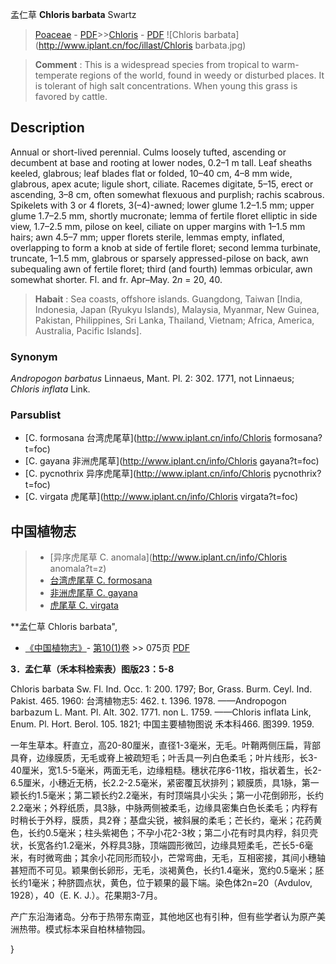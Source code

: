 孟仁草 **Chloris barbata** Swartz

> [Poaceae](http://www.iplant.cn/info/Poaceae?t=foc) - [PDF](http://www.iplant.cn/foc/pdf/Poaceae.pdf)>>[Chloris](http://www.iplant.cn/info/Chloris?t=foc) - [PDF](http://www.iplant.cn/foc/pdf/Chloris.pdf)
![Chloris barbata](http://www.iplant.cn/foc/illast/Chloris barbata.jpg)


> **Comment** : 
> This is a widespread species from tropical to warm-temperate regions of the world, found in weedy or disturbed places. It is tolerant of high salt concentrations. When young this grass is favored by cattle.

## Description

Annual or short-lived perennial. Culms loosely tufted, ascending or decumbent at base and rooting at lower nodes, 0.2–1 m tall. Leaf sheaths keeled, glabrous; leaf blades flat or folded, 10–40 cm, 4–8 mm wide, glabrous, apex acute; ligule short, ciliate. Racemes digitate, 5–15, erect or ascending, 3–8 cm, often somewhat flexuous and purplish; rachis scabrous. Spikelets with 3 or 4 florets, 3(–4)-awned; lower glume 1.2–1.5 mm; upper glume 1.7–2.5 mm, shortly mucronate; lemma of fertile floret elliptic in side view, 1.7–2.5 mm, pilose on keel, ciliate on upper margins with 1–1.5 mm hairs; awn 4.5–7 mm; upper florets sterile, lemmas empty, inflated, overlapping to form a knob at side of fertile floret; second lemma turbinate, truncate, 1–1.5 mm, glabrous or sparsely appressed-pilose on back, awn subequaling awn of fertile floret; third (and fourth) lemmas orbicular, awn somewhat shorter. Fl. and fr. Apr–May. 2*n* = 20, 40.


> **Habait** : 
> Sea coasts, offshore islands. Guangdong, Taiwan [India, Indonesia, Japan (Ryukyu Islands), Malaysia, Myanmar, New Guinea, Pakistan, Philippines, Sri Lanka, Thailand, Vietnam; Africa, America, Australia, Pacific Islands].

### Synonym
*Andropogon barbatus* Linnaeus, Mant. Pl. 2: 302. 1771, not Linnaeus; *Chloris inflata* Link.



### Parsublist

* [C.  formosana  台湾虎尾草](http://www.iplant.cn/info/Chloris formosana?t=foc)
* [C.  gayana  非洲虎尾草](http://www.iplant.cn/info/Chloris gayana?t=foc)
* [C.  pycnothrix  异序虎尾草](http://www.iplant.cn/info/Chloris pycnothrix?t=foc)
* [C.  virgata  虎尾草](http://www.iplant.cn/info/Chloris virgata?t=foc)


## 中国植物志

> * [异序虎尾草  C.  anomala](http://www.iplant.cn/info/Chloris anomala?t=z)
> * [台湾虎尾草  C.  formosana](Chloris-formosana-台湾虎尾草.md)
> * [非洲虎尾草  C.  gayana](Chloris-gayana-非洲虎尾草.md)
> * [虎尾草  C.  virgata](Chloris-virgata-虎尾草.md)


**孟仁草 Chloris barbata",



* [《中国植物志》](http://www.iplant.cn/frps)- [第10(1)卷](http://www.iplant.cn/frps/vol/10(1)) >> 075页 [PDF](http://www.iplant.cn/frps/pdf/10(1)/075a.pdf)


**3．孟仁草（禾本科检索表）图版23：5-8**

Chloris barbata Sw. Fl. Ind. Occ. 1: 200. 1797; Bor, Grass. Burm. Ceyl. Ind. Pakist. 465. 1960: 台湾植物志5: 462. t. 1396. 1978. ——Andropogon barbazum L. Mant. Pl. Alt. 302. 1771. non L. 1759. ——Chloris inflata Link, Enum. Pl. Hort. Berol. 105. 1821; 中国主要植物图说 禾本科466. 图399. 1959.

一年生草本。秆直立，高20-80厘米，直径1-3毫米，无毛。叶鞘两侧压扁，背部具脊，边缘膜质，无毛或脊上被疏短毛；叶舌具一列白色柔毛；叶片线形，长3-40厘米，宽1.5-5毫米，两面无毛，边缘粗糙。穗状花序6-11枚，指状着生，长2-6.5厘米，小穗近无柄，长2.2-2.5毫米，紧密覆瓦状排列；颖膜质，具1脉，第一颖长约1.5毫米；第二颖长约2.2毫米，有时顶端具小尖头；第一小花倒卵形，长约2.2毫米；外稃纸质，具3脉，中脉两侧被柔毛，边缘具密集白色长柔毛；内稃有时稍长于外稃，膜质，具2脊；基盘尖锐，被斜展的柔毛；芒长约，毫米；花药黄色，长约0.5毫米；柱头紫褐色；不孕小花2-3枚；第二小花有时具内稃，斜贝壳状，长宽各约1.2毫米，外稃具3脉，顶端圆形微凹，边缘具短柔毛，芒长5-6毫米，有时微弯曲；其余小花同形而较小，芒常弯曲，无毛，互相密接，其间小穗轴甚短而不可见。颖果倒长卵形，无毛，淡褐黄色，长约1.4毫米，宽约0.5毫米；胚长约1毫米；种脐圆点状，黄色，位于颖果的最下端。染色体2n=20（Avdulov, 1928），40（E. K. J.）。花果期3-7月。

产广东沿海诸岛。分布于热带东南亚，其他地区也有引种，但有些学者认为原产美洲热带。模式标本采自柏林植物园。



}